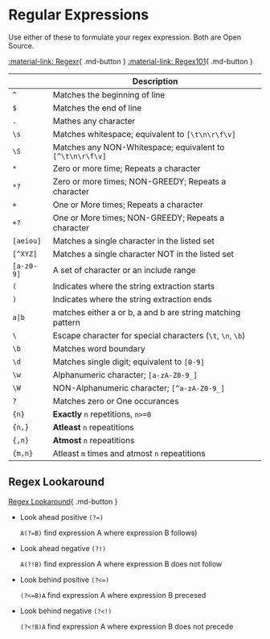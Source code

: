 # Regular Expressions


Use either of these to formulate your regex expression. Both are Open Source.

[:material-link: Regexr](https://regexr.com/){ .md-button }
[:material-link: Regex101](https://regex101.com/">}}){ .md-button }


| | Description |
| --- | --- |
| `^` | Matches the beginning of line |
| `$` | Matches the end of line|
| `.` | Mathes any character |
| `\s` | Matches whitespace; equivalent to `[\t\n\r\f\v]`|
| `\S` | Matches any NON-Whitespace; equivalent to `[^\t\n\r\f\v]`|
| `*` | Zero or more time; Repeats a character |
| `*?` | Zero or more times; NON-GREEDY; Repeats a character |
| `+` | One or More times; Repeats a character |
| `+?` | One or More times; NON-GREEDY; Repeats a character |
| `[aeiou]` | Matches a single character in the listed set |
| `[^XYZ]` | Matches a single character NOT in the listed set |
| `[a-z0-9]` | A set of character or an include range|
| `(` | Indicates where the string extraction starts |
| `)` | Indicates where the string extraction ends |
| `a\|b` | matches either a or b, a and b are string matching pattern |
| `\` | Escape character for special characters (`\t`, `\n`, `\b`) |
| `\b` | Matches word boundary |
| `\d` | Matches single digit; equivalent to `[0-9]` |
| `\w` | Alphanumeric character; `[a-zA-Z0-9_]` |
| `\W` | NON-Alphanumeric character; `[^a-zA-Z0-9_]`|
| `?` | Matches zero or One occurances|
| `{n}` | **Exactly** `n` repetitions, `n>=0` |
| `{n,}` | **Atleast** `n` repeatitions |
| `{,n}` | **Atmost** `n` repeatitions |
| `{m,n}` | Atleast `m` times and atmost `n` repeatitions|

## Regex Lookaround
[Regex Lookaround](https://stackoverflow.com/questions/2973436/regex-lookahead-lookbehind-and-atomic-groups){ .md-button }

- Look ahead positive `(?=)`

    `A(?=B)` find expression A where expression B follows)

- Look ahead negative `(?!)`

    `A(?!B)` find expression A where expression B does not follow

- Look behind positive `(?<=)`

    `(?<=B)A` find expression A where expression B precesed

- Look behind negative `(?<!)`
    
    `(?<!B)A` find expression A where expression B does not precede
